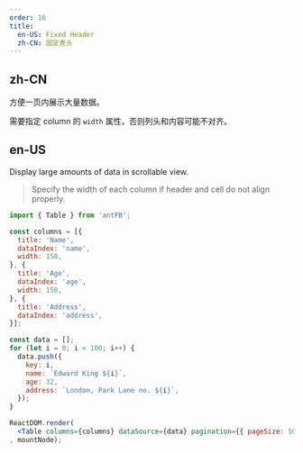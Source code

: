 ```yaml
---
order: 16
title:
  en-US: Fixed Header
  zh-CN: 固定表头
---
```


## zh-CN

方便一页内展示大量数据。

需要指定 column 的 `width` 属性，否则列头和内容可能不对齐。

## en-US

Display large amounts of data in scrollable view.

> Specify the width of each column if header and cell do not align properly.

````jsx
import { Table } from 'antFB';

const columns = [{
  title: 'Name',
  dataIndex: 'name',
  width: 150,
}, {
  title: 'Age',
  dataIndex: 'age',
  width: 150,
}, {
  title: 'Address',
  dataIndex: 'address',
}];

const data = [];
for (let i = 0; i < 100; i++) {
  data.push({
    key: i,
    name: `Edward King ${i}`,
    age: 32,
    address: `London, Park Lane no. ${i}`,
  });
}

ReactDOM.render(
  <Table columns={columns} dataSource={data} pagination={{ pageSize: 50 }} scroll={{ y: 240 }} />
, mountNode);
````
